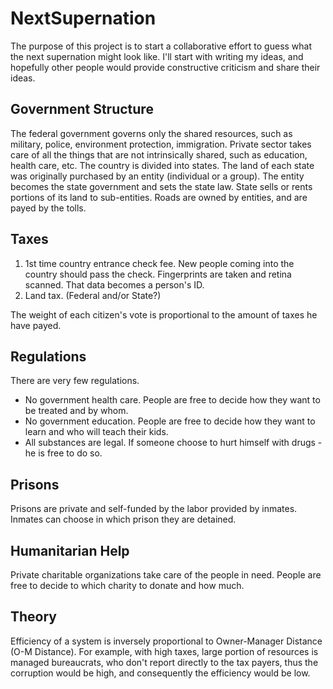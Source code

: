 # NextSupernation
The purpose of this project is to start a collaborative effort to guess what the next supernation might look like.
I'll start with writing my ideas, and hopefully other people would provide constructive criticism and share their ideas.


## Government Structure
The federal government governs only the shared resources, such as military, police, environment protection, immigration.
Private sector takes care of all the things that are not intrinsically shared, such as education, health care, etc.
The country is divided into states.  The land of each state was originally purchased by an entity (individual or a group).
The entity becomes the state government and sets the state law.  State sells or rents portions of its land to sub-entities.
Roads are owned by entities, and are payed by the tolls.


## Taxes
1. 1st time country entrance check fee.  New people coming into the country should pass the check.  Fingerprints are taken and retina scanned.  That data becomes a person's ID.
2. Land tax. (Federal and/or State?)

The weight of each citizen's vote is proportional to the amount of taxes he have payed.


## Regulations
There are very few regulations.
* No government health care.  People are free to decide how they want to be treated and by whom.
* No government education.  People are free to decide how they want to learn and who will teach their kids.
* All substances are legal.  If someone choose to hurt himself with drugs - he is free to do so.


## Prisons
Prisons are private and self-funded by the labor provided by inmates.
Inmates can choose in which prison they are detained.


## Humanitarian Help
Private charitable organizations take care of the people in need. 
People are free to decide to which charity to donate and how much.


## Theory
Efficiency of a system is inversely proportional to Owner-Manager Distance (O-M Distance).
For example, with high taxes, large portion of resources is managed bureaucrats, who don't report directly to the tax payers, thus the corruption would be high, 
and consequently the efficiency would be low.

